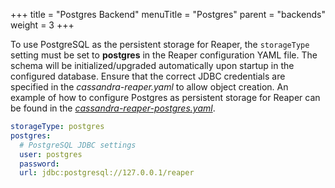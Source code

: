 +++
title = "Postgres Backend"
menuTitle = "Postgres"
parent = "backends"
weight = 3
+++

To use PostgreSQL as the persistent storage for Reaper, the `storageType` setting must be set to **postgres** in the Reaper configuration YAML file. The schema will be initialized/upgraded automatically upon startup in the configured database. Ensure that the correct JDBC credentials are specified in the *cassandra-reaper.yaml* to allow object creation. An example of how to configure Postgres as persistent storage for Reaper can be found in the *[cassandra-reaper-postgres.yaml](https://github.com/thelastpickle/cassandra-reaper/blob/master/src/packaging/resource/cassandra-reaper-postgres.yaml)*.


```yaml
storageType: postgres
postgres:
  # PostgreSQL JDBC settings
  user: postgres
  password: 
  url: jdbc:postgresql://127.0.0.1/reaper
```
